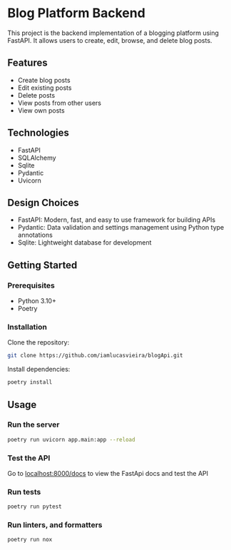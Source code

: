 # Blog Platform Backend

This project is the backend implementation of a blogging platform using FastAPI. It allows users to create, edit,
browse, and delete blog posts.

## Features

- Create blog posts
- Edit existing posts
- Delete posts
- View posts from other users
- View own posts

## Technologies

- FastAPI
- SQLAlchemy
- Sqlite
- Pydantic
- Uvicorn

## Design Choices

- FastAPI: Modern, fast, and easy to use framework for building APIs
- Pydantic: Data validation and settings management using Python type annotations
- Sqlite: Lightweight database for development

## Getting Started

### Prerequisites

- Python 3.10+
- Poetry

### Installation

Clone the repository:

```bash
git clone https://github.com/iamlucasvieira/blogApi.git
 ```

Install dependencies:

```bash
poetry install
```

## Usage

### Run the server

```bash
poetry run uvicorn app.main:app --reload
```

### Test the API

Go to [localhost:8000/docs](localhost:8000/docs) to view the FastApi docs and test the API

### Run tests

```bash
poetry run pytest
```

### Run linters, and formatters

```bash
poetry run nox 
```